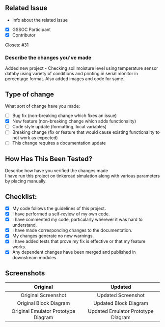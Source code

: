 ## Related Issue 

- Info about the related issue 

- [X] GSSOC Participant  
- [X] Contributor

Closes: #31

### Describe the changes you've made

Added new project - Checking soil moisture level using temperature sensor databy using variety of conditions and printing in serial monitor in percentage format. Also added images and code for same.

## Type of change

What sort of change have you made:

- [ ] Bug fix (non-breaking change which fixes an issue)
- [X] New feature (non-breaking change which adds functionality)
- [ ] Code style update (formatting, local variables)
- [ ] Breaking change (fix or feature that would cause existing functionality to not work as expected)
- [ ] This change requires a documentation update

## How Has This Been Tested?

Describe how have you verified the changes made
<br>
I have run this project on tinkercad simulation along with various parameters by placing manually.

## Checklist:

- [X] My code follows the guidelines of this project.
- [X] I have performed a self-review of my own code.
- [X] I have commented my code, particularly wherever it was hard to understand.
- [X] I have made corresponding changes to the documentation.
- [X] My changes generate no new warnings.
- [X] I have added tests that prove my fix is effective or that my feature works.
- [X] Any dependent changes have been merged and published in downstream modules.

## Screenshots

 Original           | Updated
 :--------------------: |:--------------------:
 Original Screenshot | Updated Screenshot |
 Original Block Diagram | Updated Block Diagram |
 Original Emulator Prototype Diagram | Updated Emulator Prototype Diagram |
